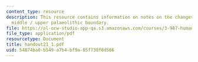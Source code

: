 ```yaml
---
content_type: resource
description: This resource contains information on notes on the changes across the
  middle / upper palaeolithic boundary.
file: https://ol-ocw-studio-app-qa.s3.amazonaws.com/courses/3-987-human-origins-and-evolution-spring-2006/54874ba0b549a7b4bf9a05f738f8d566_handout21_1.pdf
file_type: application/pdf
resourcetype: Document
title: handout21_1.pdf
uid: 54874ba0-b549-a7b4-bf9a-05f738f8d566
---
```

